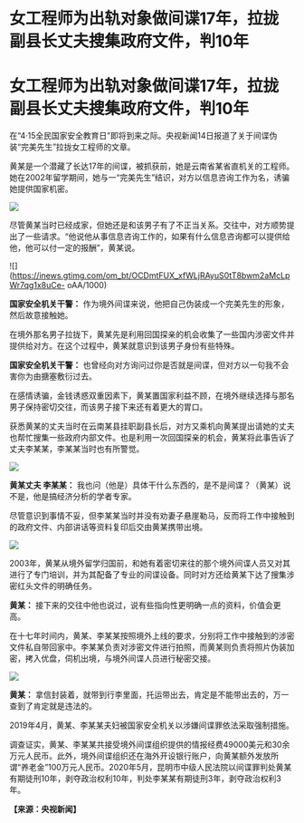 # 女工程师为出轨对象做间谍17年，拉拢副县长丈夫搜集政府文件，判10年

# 女工程师为出轨对象做间谍17年，拉拢副县长丈夫搜集政府文件，判10年

在“4·15全民国家安全教育日”即将到来之际。央视新闻14日报道了关于间谍伪装“完美先生”拉拢女工程师的文章。

黄某是一个潜藏了长达17年的间谍，被抓获前，她是云南省某省直机关的工程师。她在2002年留学期间，她与一“完美先生”结识，对方以信息咨询工作为名，诱骗她提供国家机密。

![](https://inews.gtimg.com/om_bt/OAmbLOFG5UTHrhud0cmOsZGyQrLqgyEPrgfoVxJqwDTxMAA/1000)

尽管黄某当时已经成家，但她还是和该男子有了不正当关系。交往中，对方顺势提出了一些请求。“他说他从事信息咨询工作的，如果有什么信息咨询都可以提供给他，他可以付一定的报酬”，黄某说。

![](https://inews.gtimg.com/om_bt/OCDmtFUX_xfWLjRAyuS0tT8bwm2aMcLpWr7qg1x8uCe-
oAA/1000)

**国家安全机关干警：** 作为境外间谍来说，他把自己伪装成一个完美先生的形象，然后故意接触她。

在境外那名男子拉拢下，黄某先是利用回国探亲的机会收集了一些国内涉密文件并提供给对方。在这个过程中，黄某就意识到该男子身份有些特殊。

**国家安全机关干警：** 也曾经向对方询问过你是否就是间谍，但对方以一句我不会害你为由搪塞敷衍过去。

在感情诱骗，金钱诱惑双重因素下，黄某置国家利益不顾，在境外继续选择与那名男子保持密切交往，而该男子接下来还有着更大的胃口。

获悉黄某的丈夫当时在云南某县挂职副县长后，对方又乘机向黄某提出请她的丈夫也帮忙搜集一些政府内部文件。也是利用一次回国探亲的机会，黄某将此事告诉了丈夫李某某，李某某当时也有所警觉。

![](https://inews.gtimg.com/om_bt/OYqU8tqOOwub3kwwKNkwUciCCY3xXjuOU6cArfxflERvwAA/1000)

**黄某丈夫 李某某：** 我也问（他是）具体干什么东西的，是不是间谍？（黄某）说不是，他是搞经济分析的学者专家。

尽管意识到事情不妥，但李某某当时并没有劝妻子悬崖勒马，反而将工作中接触到的政府文件、内部讲话等资料复印后交由黄某携带出境。

![](https://inews.gtimg.com/om_bt/O_QmnC97kYwPMV83Lp8rqhIGbrlLOxwiRnlnzEImIcwm0AA/1000)

2003年，黄某从境外留学归国前，和她有着密切来往的那个境外间谍人员又对其进行了专门培训，并为其配备了专业的间谍设备。同时对方还给黄某下达了搜集涉密红头文件的明确任务。

**黄某：** 接下来的交往中他也说过，说有些指向性更明确一点的资料，价值会更高。

在十七年时间内，黄某、李某某按照境外上线的要求，分别将工作中接触到的涉密文件私自带回家中。李某某负责对涉密文件进行拍照，而黄某则负责将照片伪装加密，拷入优盘，伺机出境，与境外间谍人员进行秘密交接。

![](https://inews.gtimg.com/om_bt/OpRhprSYi6ZwH4KIkORW2KzXTXnmpl8OM5fKQombYQ3y8AA/1000)

**黄某：** 拿信封装着，就带到行李里面，托运带出去，肯定是不能带出去的，万一查到了肯定就是违法的。

2019年4月，黄某、李某某夫妇被国家安全机关以涉嫌间谍罪依法采取强制措施。

调查证实，黄某、李某某共接受境外间谍组织提供的情报经费49000美元和30余万元人民币。此外，境外间谍组织还在海外开设银行账户，向黄某额外发放所谓“养老金”100万元人民币。2020年5月，昆明市中级人民法院以间谍罪判处黄某有期徒刑10年，剥夺政治权利10年，判处李某某有期徒刑3年，剥夺政治权利3年。

**【来源：央视新闻】**

